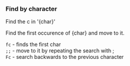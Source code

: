 ### Find by character

Find the c in '{char}'

Find the first occurence of {char} and move to it.

`fc` - finds the first char  
`;;` - move to it by repeating the search with ;  
`Fc` - search backwards to the previous character  
